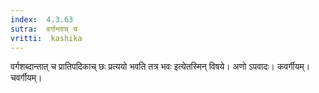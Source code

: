 ```yaml
---
index:  4.3.63
sutra:  वर्गान्ताच् च
vritti:  kashika 
---
```


वर्गशब्दान्तात् च प्रातिपदिकाच् छः प्रत्ययो भवति तत्र भवः इत्येतस्मिन् विषये। अणो ऽपवादः। कवर्गीयम्। चवर्गीयम्।

